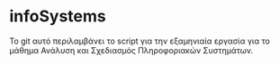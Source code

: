 # infoSystems

Το git αυτό περιλαμβάνει το script για την εξαμηνιαία εργασία για το μάθημα Ανάλυση και Σχεδιασμός Πληροφοριακών Συστημάτων. 
